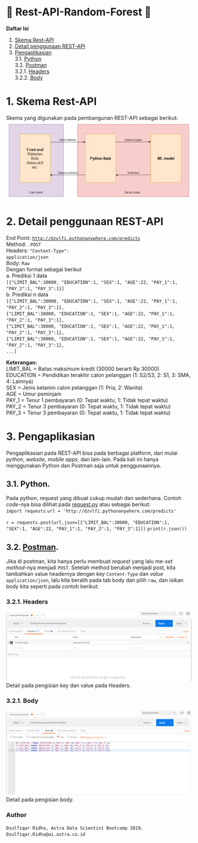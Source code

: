 # :money_with_wings: Rest-API-Random-Forest :money_with_wings:

**Daftar Isi**<br>
1. [Skema Rest-API](#skema)
2. [Detail penggunaan REST-API](#detail)
3. [Pengaplikasian](#pengaplikasian)<br>
3.1. [Python](#python)<br>
3.2. [Postman](#postman)<br>
3.2.1. [Headers](#headers)<br>
3.2.2. [Body](#body)<br>

# 1. Skema Rest-API<a name="skema"></a>
Skema yang digunakan pada pembangunan REST-API sebagai berikut:<br>
![skema](https://raw.githubusercontent.com/nurlailiis/Analytics-Model-Developments/master/image/Simple%20Data%20Flow.PNG)

# 2. Detail penggunaan REST-API<a name="detail"></a>
End Point<nbsp>: <code>http://dzvlfi.pythonanywhere.com/predicts</code><br>
Method<nbsp>: <code>.POST</code> <br>
Headers: <code>"Content-Type": application/json</code><br>
Body: `Raw`<br>
Dengan format sebagai berikut<br>
a. Prediksi 1 data<br>
``[{"LIMIT_BAL":30000, "EDUCATION":1, "SEX":1, "AGE":22, "PAY_1":1, "PAY_2":1, "PAY_3":1}]``<br>
b. Prediksi n data<br>
``[{"LIMIT_BAL":30000, "EDUCATION":1, "SEX":1, "AGE":22, "PAY_1":1, "PAY_2":1, "PAY_3":1},``<br>
``{"LIMIT_BAL":30000, "EDUCATION":1, "SEX":1, "AGE":22, "PAY_1":1, "PAY_2":1, "PAY_3":1},``<br>
``{"LIMIT_BAL":30000, "EDUCATION":1, "SEX":1, "AGE":22, "PAY_1":1, "PAY_2":1, "PAY_3":1},``<br>
``{"LIMIT_BAL":30000, "EDUCATION":1, "SEX":1, "AGE":22, "PAY_1":1, "PAY_2":1, "PAY_3":1},``<br>
``...]``<br>

**Keterangan:**<br>
LIMIT_BAL = Batas maksimum kredit (30000 berarti Rp 30000)<br>
EDUCATION = Pendidikan terakhir calon pelanggan (1: S2/S3, 2: S1, 3: SMA, 4: Lainnya)<br>
SEX = Jenis kelamin calon pelanggan (1: Pria, 2: Wanita)<br>
AGE = Umur peminjam<br>
PAY_1 = Tenur 1 pembayaran (0: Tepat waktu, 1: Tidak tepat waktu)<br>
PAY_2 = Tenur 3 pembayaran (0: Tepat waktu, 1: Tidak tepat waktu)<br>
PAY_3 = Tenur 3 pembayaran (0: Tepat waktu, 1: Tidak tepat waktu)<br>

# 3. Pengaplikasian<a name="pengaplikasian"></a>
Pengaplikasian pada REST-API bisa pada berbagai platform, dari mulai *python*, *website*, *mobile apps*, dan lain-lain. Pada kali ini hanya menggunakan Python dan Postman saja untuk penggunaannya.<br>

## 3.1. Python.<a name="python"></a>
Pada python, request yang dibuat cukup mudah dan sederhana. Contoh *code*-nya bisa dilihat pada [request.py](https://github.com/dzvlfi/Rest-API-Random-Forest/blob/master/Code/request.py) atau sebagai berikut:<br>
``import requests``
``url = 'http://dzvlfi.pythonanywhere.com/predicts'``

``r = requests.post(url,json=[{"LIMIT_BAL":30000, "EDUCATION":1, "SEX":1, "AGE":22, "PAY_1":1, "PAY_2":1, "PAY_3":1}])``
``print(r.json())``

## 3.2. [Postman](https://www.getpostman.com/).<a name="postman"></a>
Jika di postman, kita hanya perlu membuat *request* yang lalu me-*set* *method*-nya menjadi ``POST``. Setelah method berubah menjadi post, kita tambahkan value headernya dengan *key* ``Content-Type`` dan *value* ``application/json``, lalu kita beralih pada tab body dan pilih ``raw``, dan isikan body kita seperti pada contoh berikut:

  ### 3.2.1. Headers<a name="headers"></a>
  ![Header](https://raw.githubusercontent.com/dzvlfi/Rest-API-Random-Forest/master/image/headers.PNG)
     Detail pada pengisian key dan value pada Headers.
     
  ### 3.2.1. Body<a name="body"></a>
  ![Body](https://raw.githubusercontent.com/dzvlfi/Rest-API-Random-Forest/master/image/body.PNG)
     Detail pada pengisian body.
     
<a name="author"></a>
### Author
``Dzulfiqar Ridha, Astra Data Scientist Bootcamp 2019.``<br>
``Dzulfiqar.Ridha@ai.astra.co.id``
